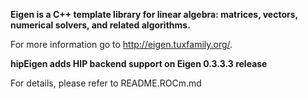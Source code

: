 **Eigen is a C++ template library for linear algebra: matrices, vectors, numerical solvers, and related algorithms.**

For more information go to http://eigen.tuxfamily.org/.

**hipEigen adds HIP backend support on Eigen 0.3.3.3 release**

For details, please refer to README.ROCm.md

